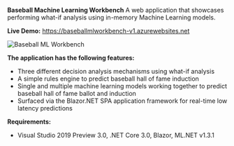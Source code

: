 **Baseball Machine Learning Workbench**
A web application that showcases performing what-if analysis using in-memory Machine Learning models. 

**Live Demo:** https://baseballmlworkbench-v1.azurewebsites.net

![Baseball ML Workbench](https://github.com/bartczernicki/MachineLearning-BaseballPrediction-BlazorApp/blob/master/BaseballMLWorkbenchDemo.gif)

**The application has the following features:**
* Three different decision analysis mechanisms using what-if analysis
* A simple rules engine to predict baseball hall of fame induction
* Single and multiple machine learning models working together to predict baseball hall of fame ballot and induction
* Surfaced via the Blazor.NET SPA application framework for real-time low latency predictions

**Requirements:**
* Visual Studio 2019 Preview 3.0, .NET Core 3.0, Blazor, ML.NET v1.3.1

